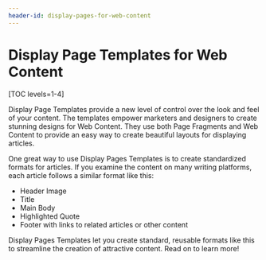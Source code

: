 ```yaml
---
header-id: display-pages-for-web-content
---
```


# Display Page Templates for Web Content

[TOC levels=1-4]

Display Page Templates provide a new level of control over the look and feel of
your content. The templates empower marketers and designers to create stunning
designs for Web Content. They use both Page Fragments and Web Content to provide
an easy way to create beautiful layouts for displaying articles.

One great way to use Display Pages Templates is to create standardized formats
for articles. If you examine the content on many writing platforms, each article
follows a similar format like this:

-  Header Image
-  Title
-  Main Body
-  Highlighted Quote
-  Footer with links to related articles or other content

Display Pages Templates let you create standard, reusable formats like this to 
streamline the creation of attractive content. Read on to learn more!
